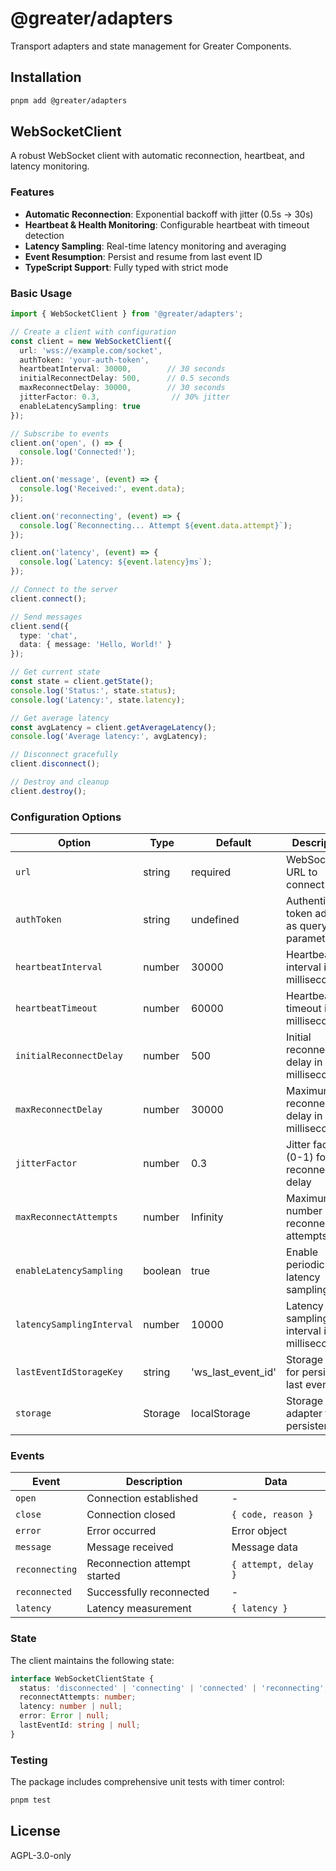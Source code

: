 # @greater/adapters

Transport adapters and state management for Greater Components.

## Installation

```bash
pnpm add @greater/adapters
```

## WebSocketClient

A robust WebSocket client with automatic reconnection, heartbeat, and latency monitoring.

### Features

- **Automatic Reconnection**: Exponential backoff with jitter (0.5s → 30s)
- **Heartbeat & Health Monitoring**: Configurable heartbeat with timeout detection
- **Latency Sampling**: Real-time latency monitoring and averaging
- **Event Resumption**: Persist and resume from last event ID
- **TypeScript Support**: Fully typed with strict mode

### Basic Usage

```typescript
import { WebSocketClient } from '@greater/adapters';

// Create a client with configuration
const client = new WebSocketClient({
  url: 'wss://example.com/socket',
  authToken: 'your-auth-token',
  heartbeatInterval: 30000,        // 30 seconds
  initialReconnectDelay: 500,      // 0.5 seconds
  maxReconnectDelay: 30000,        // 30 seconds
  jitterFactor: 0.3,                // 30% jitter
  enableLatencySampling: true
});

// Subscribe to events
client.on('open', () => {
  console.log('Connected!');
});

client.on('message', (event) => {
  console.log('Received:', event.data);
});

client.on('reconnecting', (event) => {
  console.log(`Reconnecting... Attempt ${event.data.attempt}`);
});

client.on('latency', (event) => {
  console.log(`Latency: ${event.latency}ms`);
});

// Connect to the server
client.connect();

// Send messages
client.send({
  type: 'chat',
  data: { message: 'Hello, World!' }
});

// Get current state
const state = client.getState();
console.log('Status:', state.status);
console.log('Latency:', state.latency);

// Get average latency
const avgLatency = client.getAverageLatency();
console.log('Average latency:', avgLatency);

// Disconnect gracefully
client.disconnect();

// Destroy and cleanup
client.destroy();
```

### Configuration Options

| Option | Type | Default | Description |
|--------|------|---------|-------------|
| `url` | string | required | WebSocket URL to connect to |
| `authToken` | string | undefined | Authentication token added as query parameter |
| `heartbeatInterval` | number | 30000 | Heartbeat interval in milliseconds |
| `heartbeatTimeout` | number | 60000 | Heartbeat timeout in milliseconds |
| `initialReconnectDelay` | number | 500 | Initial reconnect delay in milliseconds |
| `maxReconnectDelay` | number | 30000 | Maximum reconnect delay in milliseconds |
| `jitterFactor` | number | 0.3 | Jitter factor (0-1) for reconnect delay |
| `maxReconnectAttempts` | number | Infinity | Maximum number of reconnect attempts |
| `enableLatencySampling` | boolean | true | Enable periodic latency sampling |
| `latencySamplingInterval` | number | 10000 | Latency sampling interval in milliseconds |
| `lastEventIdStorageKey` | string | 'ws_last_event_id' | Storage key for persisting last event ID |
| `storage` | Storage | localStorage | Storage adapter for persistence |

### Events

| Event | Description | Data |
|-------|-------------|------|
| `open` | Connection established | - |
| `close` | Connection closed | `{ code, reason }` |
| `error` | Error occurred | Error object |
| `message` | Message received | Message data |
| `reconnecting` | Reconnection attempt started | `{ attempt, delay }` |
| `reconnected` | Successfully reconnected | - |
| `latency` | Latency measurement | `{ latency }` |

### State

The client maintains the following state:

```typescript
interface WebSocketClientState {
  status: 'disconnected' | 'connecting' | 'connected' | 'reconnecting';
  reconnectAttempts: number;
  latency: number | null;
  error: Error | null;
  lastEventId: string | null;
}
```

### Testing

The package includes comprehensive unit tests with timer control:

```bash
pnpm test
```

## License

AGPL-3.0-only